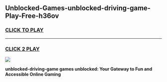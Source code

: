 
## Unblocked-Games-unblocked-driving-game-Play-Free-h36ov
<h3>
<a href="https://premium76.site?title=unblocked-driving-game&ref=18A1">CLICK TO PLAY</a></h3>
<hr>

<h3>
<a href="https://premium76.site?title=unblocked-driving-game&ref=18A1">CLICK 2 PLAY</a>
  
</h3>

<a href="https://premium76.site?title=unblocked-driving-game&ref=18A1"><img src="https://clearcache.store/games.png"></a>


**unblocked-driving-game games unblocked: Your Gateway to Fun and Accessible Online Gaming**
